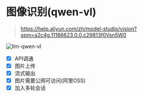 # 图像识别(qwen-vl)

> https://help.aliyun.com/zh/model-studio/vision?spm=a2c4g.11186623.0.0.c29813f0Vsn5W0

![llm-qwen-vl](https://github.com/user-attachments/assets/4d0bc8fc-374e-4942-85f4-43691e26824b)

- [x] API调通
- [x] 图片上传
- [x] 流式输出
- [x] 图片需要公网可访问(阿里OSS)
- [x] 加入多轮会话
